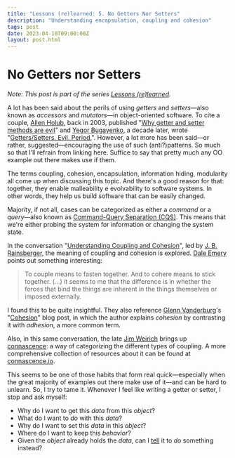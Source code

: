 ```yaml
---
title: "Lessons (re)learned: 5. No Getters Nor Setters"
description: "Understanding encapsulation, coupling and cohesion"
tags: post
date: 2023-04-10T09:00:00Z
layout: post.html
---
```


# No Getters nor Setters

_Note: This post is part of the series [Lessons (re)learned](/posts/lessons-re-learned-0)._

A lot has been said about the perils of using _getters_ and _setters_—also known as _accessors_ and _mutators_—in object-oriented software. To cite a couple, [Allen Holub](https://holub.com/), back in 2003, published "[Why getter and setter methods are evil](https://www.infoworld.com/article/2073723/why-getter-and-setter-methods-are-evil.html)" and [Yegor Bugayenko](https://www.yegor256.com/), a decade later, wrote "[Getters/Setters. Evil. Period.](https://www.yegor256.com/2014/09/16/getters-and-setters-are-evil.html)". However, a lot more has been said—or rather, suggested—encouraging the use of such (anti?)patterns. So much so that I'll refrain from linking here. Suffice to say that pretty much any OO example out there makes use if them.

The terms coupling, cohesion, encapsulation, information hiding, modularity all come up when discussing this topic. And there's a good reason for that: together, they enable malleability e evolvability to software systems. In other words, they help us build software that can be easily changed.

Majority, if not all, cases can be categorized as either a _command_ or a _query_—also known as [Command-Query Separation (CQS)](https://martinfowler.com/bliki/CommandQuerySeparation.html). This means that we're either probing the system for information or changing the system state.

In the conversation "[Understanding Coupling and Cohesion](https://www.youtube.com/watch?v=hd0v72pD1MI)", led by [J. B. Rainsberger](https://twitter.com/jbrains), the meaning of coupling and cohesion is explored. [Dale Emery](https://dhemery.com) points out something interesting:

> To couple means to fasten together. And to cohere means to stick together. (…) it seems to me that the difference is in whether the forces that bind the things are inherent in the things themselves or imposed externally.

I found this to be quite insightful. They also reference [Glenn Vanderburg](https://vanderburg.org/)'s "[Cohesion](https://vanderburg.org/blog/2011/01/31/cohesion.html)" blog post, in which the author explains _cohesion_ by contrasting it with _adhesion_, a more common term.

Also, in this same conversation, the late [Jim Weirich](https://en.wikipedia.org/wiki/Jim_Weirich) brings up [connascence](https://skillsmatter.com/skillscasts/896-jim-weirich-grand-unified-theory-of-software): a way of categorizing the different types of coupling. A more comprehensive collection of resources about it can be found at [connascence.io](https://connascence.io/pages/about.html).

This seems to be one of those habits that form real quick—especially when the great majority of examples out there make use of it—and can be hard to unlearn. So, I try to tame it. Whenever I feel like writing a getter or setter, I stop and ask myself:

* Why do I want to get this _data_ from this _object_?
* What do I want to _do_ with this _data_?
* Why do I want to set this _data_ in this _object_?
* Where do I want to keep this _behavior_?
* Given the _object_ already holds the _data_, can I [tell](https://web.archive.org/web/20070819141746/http://www.pragmaticprogrammer.com/ppllc/papers/1998_05.html) it to _do_ something instead?
